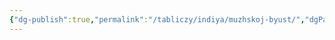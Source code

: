 ```yaml
---
{"dg-publish":true,"permalink":"/tabliczy/indiya/muzhskoj-byust/","dgPassFrontmatter":true}
---
```



